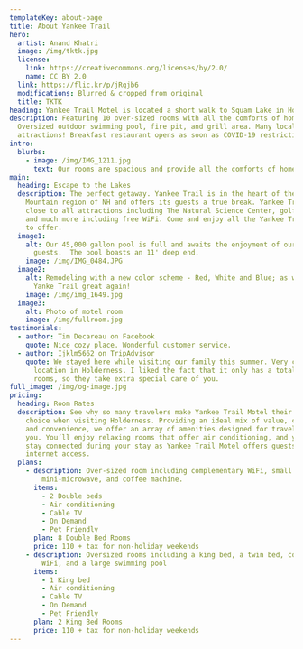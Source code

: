 ```yaml
---
templateKey: about-page
title: About Yankee Trail
hero:
  artist: Anand Khatri
  image: /img/tktk.jpg
  license:
    link: https://creativecommons.org/licenses/by/2.0/
    name: CC BY 2.0
  link: https://flic.kr/p/jRqjb6
  modifications: Blurred & cropped from original
  title: TKTK
heading: Yankee Trail Motel is located a short walk to Squam Lake in Holderness, NH
description: Featuring 10 over-sized rooms with all the comforts of home.
  Oversized outdoor swimming pool, fire pit, and grill area. Many local
  attractions! Breakfast restaurant opens as soon as COVID-19 restrictions end.
intro:
  blurbs:
    - image: /img/IMG_1211.jpg
      text: Our rooms are spacious and provide all the comforts of home.
main:
  heading: Escape to the Lakes
  description: The perfect getaway. Yankee Trail is in the heart of the Lakes and
    Mountain region of NH and offers its guests a true break. Yankee Trail is
    close to all attractions including The Natural Science Center, golf, fishing
    and much more including free WiFi. Come and enjoy all the Yankee Trail has
    to offer.
  image1:
    alt: Our 45,000 gallon pool is full and awaits the enjoyment of our motel
      guests.  The pool boasts an 11' deep end.
    image: /img/IMG_0484.JPG
  image2:
    alt: Remodeling with a new color scheme - Red, White and Blue; as we make The
      Yanke Trail great again!
    image: /img/img_1649.jpg
  image3:
    alt: Photo of motel room
    image: /img/fullroom.jpg
testimonials:
  - author: Tim Decareau on Facebook
    quote: Nice cozy place. Wonderful customer service.
  - author: Ijklm5662 on TripAdvisor
    quote: We stayed here while visiting our family this summer. Very convenient
      location in Holderness. I liked the fact that it only has a total of 10
      rooms, so they take extra special care of you.
full_image: /img/og-image.jpg
pricing:
  heading: Room Rates
  description: See why so many travelers make Yankee Trail Motel their motel of
    choice when visiting Holderness. Providing an ideal mix of value, comfort
    and convenience, we offer an array of amenities designed for travelers like
    you. You’ll enjoy relaxing rooms that offer air conditioning, and you can
    stay connected during your stay as Yankee Trail Motel offers guests free
    internet access.
  plans:
    - description: Over-sized room including complementary WiFi, small fridge,
        mini-microwave, and coffee machine.
      items:
        - 2 Double beds
        - Air conditioning
        - Cable TV
        - On Demand
        - Pet Friendly
      plan: 8 Double Bed Rooms
      price: 110 + tax for non-holiday weekends
    - description: Oversized rooms including a king bed, a twin bed, complementary
        WiFi, and a large swimming pool
      items:
        - 1 King bed
        - Air conditioning
        - Cable TV
        - On Demand
        - Pet Friendly
      plan: 2 King Bed Rooms
      price: 110 + tax for non-holiday weekends
---
```

